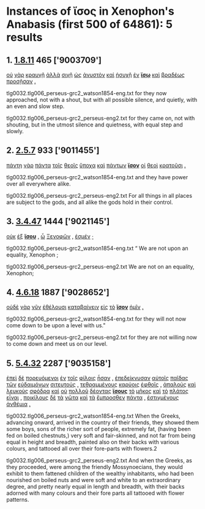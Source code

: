 # Instances of ἴσος in Xenophon's Anabasis (first 500 of 64861): 5 results
## 1. [1.8.11](https://beyond-translation.perseus.org/reader/urn:cts:greekLit:tlg0032.tlg006.perseus-grc2:1.8.11?mode=syntax-trees) 465 ['9003709']
[οὐ](https://atlas-test.fly.dev/morphology/lemmas/?lang=grc&q=οὐ "οὐ d-------- not") [γὰρ](https://atlas-test.fly.dev/morphology/lemmas/?lang=grc&q=γάρ "γάρ d-------- for") [κραυγῇ](https://atlas-test.fly.dev/morphology/lemmas/?lang=grc&q=κραυγή "κραυγή n-s---fd- a crying, screaming, shrieking, shouting") [ἀλλὰ](https://atlas-test.fly.dev/morphology/lemmas/?lang=grc&q=ἀλλά "ἀλλά b-------- otherwise, but") [σιγῇ](https://atlas-test.fly.dev/morphology/lemmas/?lang=grc&q=σιγή "σιγή n-s---fd- silence") [ὡς](https://atlas-test.fly.dev/morphology/lemmas/?lang=grc&q=ὡς "ὡς c-------- as, how") [ἁνυστὸν](https://atlas-test.fly.dev/morphology/lemmas/?lang=grc&q=ἀνυστός "ἀνυστός a-s---nn- to be accomplished, practicable") [καὶ](https://atlas-test.fly.dev/morphology/lemmas/?lang=grc&q=καί "καί b-------- and, also") [ἡσυχῇ](https://atlas-test.fly.dev/morphology/lemmas/?lang=grc&q=ἡσυχῇ "ἡσυχῇ d-------- stilly, quietly, softly, gently") [ἐν](https://atlas-test.fly.dev/morphology/lemmas/?lang=grc&q=ἐν "ἐν r-------- in, among. c. dat.") **[ἴσῳ](https://atlas-test.fly.dev/morphology/lemmas/?lang=grc&q=ἴσος "ἴσος a-s---nd- equal to, the same as; adv. perhaps")** [καὶ](https://atlas-test.fly.dev/morphology/lemmas/?lang=grc&q=καί "καί b-------- and, also") [βραδέως](https://atlas-test.fly.dev/morphology/lemmas/?lang=grc&q=βραδύς "βραδύς d-------- slow") [προσῇσαν](https://atlas-test.fly.dev/morphology/lemmas/?lang=grc&q=πρόσειμι "πρόσειμι v3piia--- be there (in addition)") [.](https://atlas-test.fly.dev/morphology/lemmas/?lang=grc&q=. ". u-------- NoDef") 


tlg0032.tlg006_perseus-grc2_watson1854-eng.txt for they now approached, not with a shout, but with all possible silence, and quietly, with an even and slow step. 

tlg0032.tlg006_perseus-grc2_perseus-eng2.txt for they came on, not with shouting, but in the utmost silence and quietness, with equal step and slowly. 

## 2. [2.5.7](https://beyond-translation.perseus.org/reader/urn:cts:greekLit:tlg0032.tlg006.perseus-grc2:2.5.7?mode=syntax-trees) 933 ['9011455']
[πάντῃ](https://atlas-test.fly.dev/morphology/lemmas/?lang=grc&q=πάντῃ "πάντῃ d-------- every way, on every side") [γὰρ](https://atlas-test.fly.dev/morphology/lemmas/?lang=grc&q=γάρ "γάρ d-------- for") [πάντα](https://atlas-test.fly.dev/morphology/lemmas/?lang=grc&q=πᾶς "πᾶς a-p---nn- all, the whole") [τοῖς](https://atlas-test.fly.dev/morphology/lemmas/?lang=grc&q=ὁ "ὁ l-p---md- the") [θεοῖς](https://atlas-test.fly.dev/morphology/lemmas/?lang=grc&q=θεός "θεός n-p---md- god") [ὕποχα](https://atlas-test.fly.dev/morphology/lemmas/?lang=grc&q=ὕποχος "ὕποχος a-p---na- subject") [καὶ](https://atlas-test.fly.dev/morphology/lemmas/?lang=grc&q=καί "καί b-------- and, also") [πάντων](https://atlas-test.fly.dev/morphology/lemmas/?lang=grc&q=πᾶς "πᾶς a-p---mg- all, the whole") **[ἴσον](https://atlas-test.fly.dev/morphology/lemmas/?lang=grc&q=ἴσος "ἴσος a-s---na- equal to, the same as; adv. perhaps")** [οἱ](https://atlas-test.fly.dev/morphology/lemmas/?lang=grc&q=ὁ "ὁ l-p---mn- the") [θεοὶ](https://atlas-test.fly.dev/morphology/lemmas/?lang=grc&q=θεός "θεός n-p---mn- god") [κρατοῦσι](https://atlas-test.fly.dev/morphology/lemmas/?lang=grc&q=κρατέω "κρατέω v3ppia--- to be strong, mighty, powerful") [.](https://atlas-test.fly.dev/morphology/lemmas/?lang=grc&q=. ". u-------- NoDef") 


tlg0032.tlg006_perseus-grc2_watson1854-eng.txt and they have power over all everywhere alike. 

tlg0032.tlg006_perseus-grc2_perseus-eng2.txt For all things in all places are subject to the gods, and all alike the gods hold in their control. 

## 3. [3.4.47](https://beyond-translation.perseus.org/reader/urn:cts:greekLit:tlg0032.tlg006.perseus-grc2:3.4.47?mode=syntax-trees) 1444 ['9021145']
[οὐκ](https://atlas-test.fly.dev/morphology/lemmas/?lang=grc&q=οὐ "οὐ d-------- not") [ἐξ](https://atlas-test.fly.dev/morphology/lemmas/?lang=grc&q=ἐκ "ἐκ r-------- from out of") **[ἴσου](https://atlas-test.fly.dev/morphology/lemmas/?lang=grc&q=ἴσος "ἴσος a-s---ng- equal to, the same as; adv. perhaps")** [,](https://atlas-test.fly.dev/morphology/lemmas/?lang=grc&q=, ", u-------- NoDef") [ὦ](https://atlas-test.fly.dev/morphology/lemmas/?lang=grc&q=ὦ "ὦ i-------- O! oh!") [Ξενοφῶν](https://atlas-test.fly.dev/morphology/lemmas/?lang=grc&q=Ξενοφῶν "Ξενοφῶν n-s---mn- Xenophon") [,](https://atlas-test.fly.dev/morphology/lemmas/?lang=grc&q=, ", u-------- NoDef") [ἐσμέν](https://atlas-test.fly.dev/morphology/lemmas/?lang=grc&q=εἰμί "εἰμί v1ppia--- to be") [·](https://atlas-test.fly.dev/morphology/lemmas/?lang=grc&q=· "· u-------- NoDef") 


tlg0032.tlg006_perseus-grc2_watson1854-eng.txt “ We are not upon an equality, Xenophon ; 

tlg0032.tlg006_perseus-grc2_perseus-eng2.txt We are not on an equality, Xenophon; 

## 4. [4.6.18](https://beyond-translation.perseus.org/reader/urn:cts:greekLit:tlg0032.tlg006.perseus-grc2:4.6.18?mode=syntax-trees) 1887 ['9028652']
[οὐδὲ](https://atlas-test.fly.dev/morphology/lemmas/?lang=grc&q=οὐδέ "οὐδέ d-------- and/but not; not even") [γὰρ](https://atlas-test.fly.dev/morphology/lemmas/?lang=grc&q=γάρ "γάρ d-------- for") [νῦν](https://atlas-test.fly.dev/morphology/lemmas/?lang=grc&q=νῦν "νῦν d-------- now at this very time") [ἐθέλουσι](https://atlas-test.fly.dev/morphology/lemmas/?lang=grc&q=ἐθέλω "ἐθέλω v3ppia--- to will, wish, purpose") [καταβαίνειν](https://atlas-test.fly.dev/morphology/lemmas/?lang=grc&q=καταβαίνω "καταβαίνω v--pna--- to step down, go") [εἰς](https://atlas-test.fly.dev/morphology/lemmas/?lang=grc&q=εἰς "εἰς r-------- into, to c. acc.") [τὸ](https://atlas-test.fly.dev/morphology/lemmas/?lang=grc&q=ὁ "ὁ l-s---na- the") **[ἴσον](https://atlas-test.fly.dev/morphology/lemmas/?lang=grc&q=ἴσος "ἴσος a-s---na- equal to, the same as; adv. perhaps")** [ἡμῖν](https://atlas-test.fly.dev/morphology/lemmas/?lang=grc&q=ἐγώ "ἐγώ p-p---cd- I (first person pronoun)") [.](https://atlas-test.fly.dev/morphology/lemmas/?lang=grc&q=. ". u-------- NoDef") 


tlg0032.tlg006_perseus-grc2_watson1854-eng.txt for they will not now come down to be upon a level with us." 

tlg0032.tlg006_perseus-grc2_perseus-eng2.txt for they are not willing now to come down and meet us on our level. 

## 5. [5.4.32](https://beyond-translation.perseus.org/reader/urn:cts:greekLit:tlg0032.tlg006.perseus-grc2:5.4.32?mode=syntax-trees) 2287 ['9035158']
[ἐπεὶ](https://atlas-test.fly.dev/morphology/lemmas/?lang=grc&q=ἐπεί "ἐπεί c-------- after, since, when") [δὲ](https://atlas-test.fly.dev/morphology/lemmas/?lang=grc&q=δέ "δέ b-------- but") [πορευόμενοι](https://atlas-test.fly.dev/morphology/lemmas/?lang=grc&q=πορεύω "πορεύω v-pppemn- to make to go, carry, convey") [ἐν](https://atlas-test.fly.dev/morphology/lemmas/?lang=grc&q=ἐν "ἐν r-------- in, among. c. dat.") [τοῖς](https://atlas-test.fly.dev/morphology/lemmas/?lang=grc&q=ὁ "ὁ l-p---md- the") [φίλοις](https://atlas-test.fly.dev/morphology/lemmas/?lang=grc&q=φίλος "φίλος a-p---md- friend; loved, beloved, dear") [ἦσαν](https://atlas-test.fly.dev/morphology/lemmas/?lang=grc&q=εἰμί "εἰμί v3piia--- to be") [,](https://atlas-test.fly.dev/morphology/lemmas/?lang=grc&q=, ", u-------- NoDef") [ἐπεδείκνυσαν](https://atlas-test.fly.dev/morphology/lemmas/?lang=grc&q=ἐπιδείκνυμι "ἐπιδείκνυμι v3piia--- to exhibit as a specimen") [αὐτοῖς](https://atlas-test.fly.dev/morphology/lemmas/?lang=grc&q=αὐτός "αὐτός a-p---md- unemph. 3rd pers.pronoun; -self; [the] same") [παῖδας](https://atlas-test.fly.dev/morphology/lemmas/?lang=grc&q=παῖς "παῖς n-p---ca- a child") [τῶν](https://atlas-test.fly.dev/morphology/lemmas/?lang=grc&q=ὁ "ὁ l-p---mg- the") [εὐδαιμόνων](https://atlas-test.fly.dev/morphology/lemmas/?lang=grc&q=εὐδαίμων "εὐδαίμων a-p---mg- fortunate, wealthy, happy") [σιτευτούς](https://atlas-test.fly.dev/morphology/lemmas/?lang=grc&q=σιτευτός "σιτευτός a-p---ma- fed up, fatted") [,](https://atlas-test.fly.dev/morphology/lemmas/?lang=grc&q=, ", u-------- NoDef") [τεθραμμένους](https://atlas-test.fly.dev/morphology/lemmas/?lang=grc&q=τρέφω "τρέφω v-prpema- to nourish, rear, maintain; congeal, curdle") [καρύοις](https://atlas-test.fly.dev/morphology/lemmas/?lang=grc&q=κάρυον "κάρυον n-p---nd- nut") [ἑφθοῖς](https://atlas-test.fly.dev/morphology/lemmas/?lang=grc&q=ἑφθός "ἑφθός a-p---nd- boiled, dressed") [,](https://atlas-test.fly.dev/morphology/lemmas/?lang=grc&q=, ", u-------- NoDef") [ἁπαλοὺς](https://atlas-test.fly.dev/morphology/lemmas/?lang=grc&q=ἁπαλός "ἁπαλός a-p---ma- soft to the touch, tender") [καὶ](https://atlas-test.fly.dev/morphology/lemmas/?lang=grc&q=καί "καί b-------- and, also") [λευκοὺς](https://atlas-test.fly.dev/morphology/lemmas/?lang=grc&q=λευκός "λευκός a-p---ma- light, bright, clear") [σφόδρα](https://atlas-test.fly.dev/morphology/lemmas/?lang=grc&q=σφόδρα "σφόδρα d-------- very, very much, exceedingly, violently") [καὶ](https://atlas-test.fly.dev/morphology/lemmas/?lang=grc&q=καί "καί b-------- and, also") [οὐ](https://atlas-test.fly.dev/morphology/lemmas/?lang=grc&q=οὐ "οὐ d-------- not") [πολλοῦ](https://atlas-test.fly.dev/morphology/lemmas/?lang=grc&q=πολύς "πολύς a-s---ng- much, many") [δέοντας](https://atlas-test.fly.dev/morphology/lemmas/?lang=grc&q=δέω "δέω v-pppama- to bind, tie, fetter") **[ἴσους](https://atlas-test.fly.dev/morphology/lemmas/?lang=grc&q=ἴσος "ἴσος a-p---ma- equal to, the same as; adv. perhaps")** [τὸ](https://atlas-test.fly.dev/morphology/lemmas/?lang=grc&q=ὁ "ὁ l-s---na- the") [μῆκος](https://atlas-test.fly.dev/morphology/lemmas/?lang=grc&q=μῆκος "μῆκος n-s---na- length") [καὶ](https://atlas-test.fly.dev/morphology/lemmas/?lang=grc&q=καί "καί b-------- and, also") [τὸ](https://atlas-test.fly.dev/morphology/lemmas/?lang=grc&q=ὁ "ὁ l-s---na- the") [πλάτος](https://atlas-test.fly.dev/morphology/lemmas/?lang=grc&q=πλάτος "πλάτος n-s---na- breadth, width") [εἶναι](https://atlas-test.fly.dev/morphology/lemmas/?lang=grc&q=εἰμί "εἰμί v--pna--- to be") [,](https://atlas-test.fly.dev/morphology/lemmas/?lang=grc&q=, ", u-------- NoDef") [ποικίλους](https://atlas-test.fly.dev/morphology/lemmas/?lang=grc&q=ποικίλος "ποικίλος a-p---ma- many-coloured, spotted, mottled, pied, dappled") [δὲ](https://atlas-test.fly.dev/morphology/lemmas/?lang=grc&q=δέ "δέ b-------- but") [τὰ](https://atlas-test.fly.dev/morphology/lemmas/?lang=grc&q=ὁ "ὁ l-p---na- the") [νῶτα](https://atlas-test.fly.dev/morphology/lemmas/?lang=grc&q=νῶτον "νῶτον n-p---na- the back; surface (of the sea)") [καὶ](https://atlas-test.fly.dev/morphology/lemmas/?lang=grc&q=καί "καί b-------- and, also") [τὰ](https://atlas-test.fly.dev/morphology/lemmas/?lang=grc&q=ὁ "ὁ l-p---na- the") [ἔμπροσθεν](https://atlas-test.fly.dev/morphology/lemmas/?lang=grc&q=ἔμπροσθεν "ἔμπροσθεν r-------- before, in front") [πάντα](https://atlas-test.fly.dev/morphology/lemmas/?lang=grc&q=πᾶς "πᾶς a-p---na- all, the whole") [,](https://atlas-test.fly.dev/morphology/lemmas/?lang=grc&q=, ", u-------- NoDef") [ἐστιγμένους](https://atlas-test.fly.dev/morphology/lemmas/?lang=grc&q=στίζω "στίζω v-prpema- to mark with a pointed instrument, to tattoo") [ἀνθέμια](https://atlas-test.fly.dev/morphology/lemmas/?lang=grc&q=ἀνθέμιον "ἀνθέμιον n-p---na- with flowers") [.](https://atlas-test.fly.dev/morphology/lemmas/?lang=grc&q=. ". u-------- NoDef") 


tlg0032.tlg006_perseus-grc2_watson1854-eng.txt When the Greeks, advancing onward, arrived in the country of their friends, they showed them some boys, sons of the richer sort of people, extremely fat, (having been fed on boiled chestnuts,) very soft and fair-skinned, and not far from being equal in height and breadth, painted also on their backs with various colours, and tattooed all over their fore-parts with flowers.2 

tlg0032.tlg006_perseus-grc2_perseus-eng2.txt And when the Greeks, as they proceeded, were among the friendly Mossynoecians, they would exhibit to them fattened children of the wealthy inhabitants, who had been nourished on boiled nuts and were soft and white to an extraordinary degree, and pretty nearly equal in length and breadth, with their backs adorned with many colours and their fore parts all tattooed with flower patterns. 

